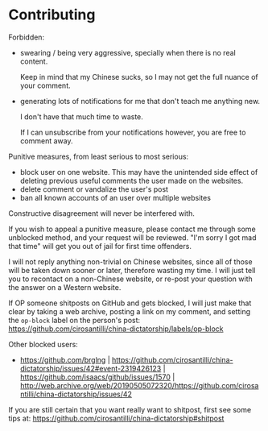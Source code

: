 # Contributing

Forbidden:

-   swearing / being very aggressive, specially when there is no real content.

    Keep in mind that my Chinese sucks, so I may not get the full nuance of your comment.

-   generating lots of notifications for me that don't teach me anything new.

    I don't have that much time to waste.

    If I can unsubscribe from your notifications however, you are free to comment away.

Punitive measures, from least serious to most serious:

-   block user on one website. This may have the unintended side effect of deleting previous useful comments the user made on the websites. 
-   delete comment or vandalize the user's post
-   ban all known accounts of an user over multiple websites

Constructive disagreement will never be interfered with.

If you wish to appeal a punitive measure, please contact me through some unblocked method, and your request will be reviewed. "I'm sorry I got mad that time" will get you out of jail for first time offenders.

I will not reply anything non-trivial on Chinese websites, since all of those will be taken down sooner or later, therefore wasting my time. I will just tell you to recontact on a non-Chinese website, or re-post your question with the answer on a Western website.

If OP someone shitposts on GitHub and gets blocked, I will just make that clear by taking a web archive, posting a link on my comment, and setting the `op-block` label on the person's post: https://github.com/cirosantilli/china-dictatorship/labels/op-block

Other blocked users:

- https://github.com/brglng | https://github.com/cirosantilli/china-dictatorship/issues/42#event-2319426123 | https://github.com/isaacs/github/issues/1570 | http://web.archive.org/web/20190505072320/https://github.com/cirosantilli/china-dictatorship/issues/42

If you are still certain that you want really want to shitpost, first see some tips at: https://github.com/cirosantilli/china-dictatorship#shitpost
